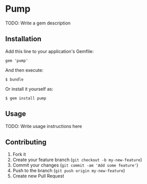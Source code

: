 # Pump

TODO: Write a gem description

## Installation

Add this line to your application's Gemfile:

    gem 'pump'

And then execute:

    $ bundle

Or install it yourself as:

    $ gem install pump

## Usage

TODO: Write usage instructions here

## Contributing

1. Fork it
2. Create your feature branch (`git checkout -b my-new-feature`)
3. Commit your changes (`git commit -am 'Add some feature'`)
4. Push to the branch (`git push origin my-new-feature`)
5. Create new Pull Request
